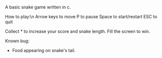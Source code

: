 A basic snake game written in c.

How to play:\n
Arrow keys to move
P to pause
Space to start/restart
ESC to quit

Collect * to increase your score and snake length. Fill the screen to win.

Known bug:
- Food appearing on snake's tail.
